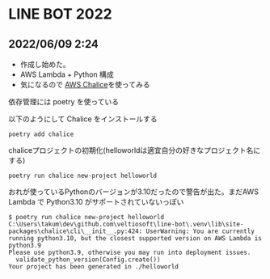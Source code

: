 # LINE BOT 2022

## 2022/06/09  2:24

- 作成し始めた。
- AWS Lambda + Python 構成
- 気になるので [AWS Chalice](https://aws.github.io/chalice/index.html#)を使ってみる

依存管理には poetry を使っている

以下のようにして Chalice をインストールする

```
poetry add chalice
```

chaliceプロジェクトの初期化(helloworldは適宜自分の好きなプロジェクト名にする)
```
poetry run chalice new-project helloworld
```

おれが使っているPythonのバージョンが3.10だったので警告が出た。まだAWS Lambda で Python3.10 がサポートされていないっぽい
```
$ poetry run chalice new-project helloworld
C:\Users\takum\dev\github.com\veltiosoft\line-bot\.venv\lib\site-packages\chalice\cli\__init__.py:424: UserWarning: You are currently running python3.10, but the closest supported version on AWS Lambda is python3.9
Please use python3.9, otherwise you may run into deployment issues.
  validate_python_version(Config.create())
Your project has been generated in ./helloworld
```